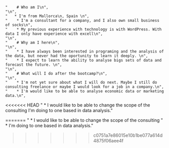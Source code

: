 
    "    # Who am I\n",
    "\n",    
    "   * I'm from Mallorca\n, Spain \n",
    "    * I'm a consultant for a company, and I also own small business of socks\n",
    "    * My previous experience with technology is with WordPress. With data I only have experience with excell\n",
    "\n",
    "    # Why am I here\n",
    "\n",
    "    * I have always been interested in programing and the analysis of the data, but never had the oportunity to learn it deeply. \n",
    "    * I expect to learn the ability to analyse bigs sets of data and forecast the future. \n",
    "\n",
    "    # What will I do after the bootcamp?\n",
    "\n",
    "    * I'm not yet sure about what I will do next. Maybe I still do consulting freelance or maybe I would look for a job in a company.\n",
    "    * I'm would like to be able to analyse economic data or marketing data.\n",
<<<<<<< HEAD
    "    * I would like to be able to change the scope of the consulting I'm doing to one based in data analysis."
 

=======
    "    * I would like to be able to change the scope of the consulting 
    "    * I'm doing to one based in data analysis."
>>>>>>> c0751a7e86015e10b1be077a614d4875f06aee4f
